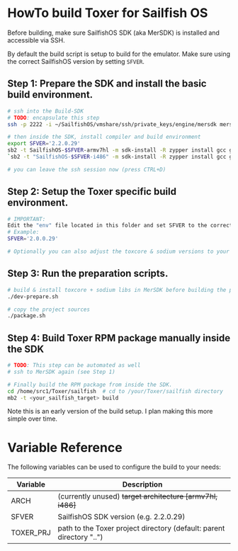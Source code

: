 # HowTo build Toxer for Sailfish OS

Before building, make sure SailfishOS SDK (aka MerSDK) is installed and accessible via SSH.

By default the build script is setup to build for the emulator. Make sure using the correct SailfishOS version by setting `SFVER`.

## Step 1: Prepare the SDK and install the basic build environment.

```bash
# ssh into the Build-SDK
# TODO: encapsulate this step
ssh -p 2222 -i ~/SailfishOS/vmshare/ssh/private_keys/engine/mersdk mersdk@localhost

# then inside the SDK, install compiler and build environment
export SFVER='2.2.0.29'
sb2 -t SailfishOS-$SFVER-armv7hl -m sdk-install -R zypper install gcc gcc-c++ autoconf automake make libtool`
`sb2 -t "SailfishOS-$SFVER-i486" -m sdk-install -R zypper install gcc gcc-c++ autoconf automake make libtool`

# you can leave the ssh session now (press CTRL+D)
```

## Step 2: Setup the Toxer specific build environment.

```bash
# IMPORTANT:
Edit the "env" file located in this folder and set SFVER to the correct SDK version
# Example:
SFVER='2.0.0.29'

# Optionally you can also adjust the toxcore & sodium versions to your needs here.
```

## Step 3: Run the preparation scripts.

```bash
# build & install toxcore + sodium libs in MerSDK before building the package
./dev-prepare.sh

# copy the project sources
./package.sh
```

## Step 4: Build Toxer RPM package manually inside the SDK

```bash
# TODO: This step can be automated as well
# ssh to MerSDK again (see Step 1)

# Finally build the RPM package from inside the SDK.
cd /home/src1/Toxer/sailfish  # cd to /your/Toxer/sailfish directory
mb2 -t <your_sailfish_target> build
```

Note this is an early version of the build setup. I plan making this more simple over time.

# Variable Reference

The following variables can be used to configure the build to your needs:

Variable | Description
---- | ----
ARCH | (currently unused) ~~target architecture [armv7hl, i486]~~
SFVER | SailfishOS SDK version (e.g. 2.2.0.29)
TOXER\_PRJ | path to the Toxer project directory (default: parent directory "..")
